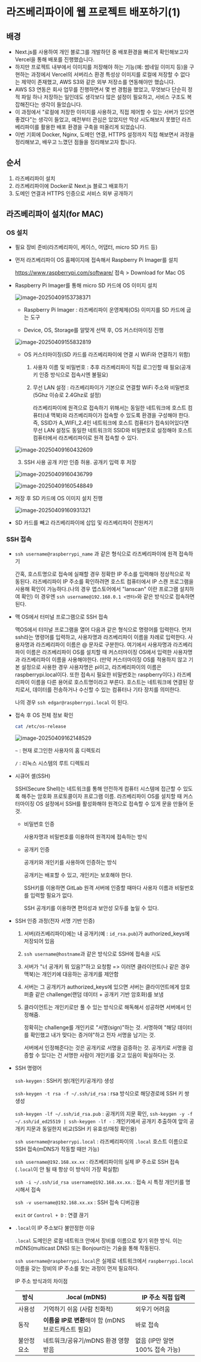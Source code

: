 # 라즈베리파이에 웹 프로젝트 배포하기(1)

## 배경

- Next.js를 사용하여 개인 블로그를 개발하던 중 배포환경을 빠르게 확인해보고자 Vercel을 통해 배포를 진행했습니다.
- 하지만 프로젝트 내부에서 이미지를 저장해야 하는 기능(예: 썸네일 이미지 등)을 구현하는 과정에서 Vercel의 서버리스 환경 특성상 이미지를 로컬에 저장할 수 없다는 제약이 존재했고, AWS S3와 같은 외부 저장소를 연동해야만 했습니다.
- AWS S3 연동은 회사 업무를 진행하면서 몇 번 경험을 했었고, 무엇보다 단순히 정적 파일 하나 저장하는 일인데도 생각보다 많은 설정이 필요하고, 서비스 구조도 복잡해진다는 생각이 들었습니다.
- 이 과정에서 "로컬에 저장한 이미지를 사용하고, 직접 제어할 수 있는 서버가 있으면 좋겠다"는 생각이 들었고, 예전부터 관심은 있었지만 막상 시도해보지 못했던 라즈베리파이를 활용한 배포 환경을 구축을 떠올리게 되었습니다.
- 이번 기회에 Docker, Nginx, 도메인 연결, HTTPS 설정까지 직접 해보면서 과정을 정리해보고, 배우고 느꼈던 점들을 정리해보고자 합니다.

## 순서

1. 라즈베리파이 설치
2. 라즈베리파이에 Docker로 Next.js 블로그 배포하기
3. 도메인 연결과 HTTPS 인증으로 서비스 외부 공개하기

## 라즈베리파이 설치(for MAC)

### OS 설치

- 필요 장비 준비(라즈베리파이, 케이스, 어댑터, micro SD 카드 등)

- 먼저 라즈베리파이 OS 홈페이지에 접속해서 Raspberry Pi Imager를 설치

  https://www.raspberrypi.com/software/ 접속 > Download for Mac OS

- Raspberry Pi Imager를 통해 micro SD 카드에 OS 이미지 설치

  ![image-20250409153738371](./raspberry-deploy-1.assets/image-20250409153738371.png)

  - Raspberry Pi Imager : 라즈베리파이 운영체제(OS) 이미지를 SD 카드에 굽는 도구

  - Device, OS, Storage를 알맞게 선택 후, OS 커스터마이징 진행

  ![image-20250409155832819](./raspberry-deploy-1.assets/image-20250409155832819.png)

  - OS 커스터마이징(SD 카드를 라즈베리파이에 연결 시 WiFi와 연결하기 위함)

    1. 사용자 이름 및 비밀번호 : 추후 라즈베리파이 직접 로그인할 때 필요(공개키 인증 방식으로 접속시엔 불필요)

    2. 무선 LAN 설정 : 라즈베리파이가 기본으로 연결할 WiFi 주소와 비밀번호(5Ghz 이슈로 2.4Ghz로 설정)

       라즈베리파이에 원격으로 접속하기 위해서는 동일한 네트워크에 호스트 컴퓨터(내 맥북)와 라즈베리파이가 접속할 수 있도록 환경을 구성해야 한다. 즉, SSID가 A_WIFI_2.4인 네트워크에 호스트 컴퓨터가 접속되어있다면 무선 LAN 설정도 동일한 네트워크의 SSID와 비밀번호로 설정해야 호스트 컴퓨터에서 라즈베리파이로 원격 접속할 수 있다.

  ![image-20250409160432609](./raspberry-deploy-1.assets/image-20250409160432609.png)

  3. SSH 사용 공개 키만 인증 허용. 공개키 입력 후 저장

  ![image-20250409160436799](./raspberry-deploy-1.assets/image-20250409160436799.png)

  ![image-20250409160548849](./raspberry-deploy-1.assets/image-20250409160548849.png)

- 저장 후 SD 카드에 OS 이미지 설치 진행

  ![image-20250409160931321](./raspberry-deploy-1.assets/image-20250409160931321.png)

- SD 카드를 빼고 라즈베리파이에 삽입 및 라즈베리파이 전원켜기

### SSH 접속

- `ssh username@raspberrypi_name` 과 같은 형식으로 라즈베리파이에 원격 접속하기

  간혹, 호스트명으로 접속에 실패할 경우 정확한 IP 주소를 입력해야 정상적으로 작동된다. 라즈베리파이 IP 주소를 확인하려면 호스트 컴퓨터에서 IP 스캔 프로그램을 사용해 확인이 가능하다.(나의 경우 앱스토어에서 "lanscan" 이란 프로그램 설치하여 확인) 이 경우엔 `ssh username@192.168.0.1 <엔터>`와 같은 방식으로 접속하면된다.

- 맥 OS에서 터미널 프로그램으로 SSH 접속

  맥OS에서 터미널 프로그램을 열어 다음과 같은 형식으로 명령어를 입력한다. 먼저 ssh라는 명령어를 입력하고, 사용자명과 라즈베리파이 이름을 차례로 입력한다. 사용자명과 라즈베리파이 이름은 @ 문자로 구분한다. 여기에서 사용자명과 라즈베리파이 이름은 라즈베리파이 OS를 설치할 때 커스터마이징 OS에서 입력한 사용자명과 라즈베리파이 이름을 사용해야한다. (만약 커스터마이징 OS를 적용하지 않고 기본 설정으로 사용한 경우 사용자명은 pi이고, 라즈베리파이의 이름은 raspberrypi.local이다. 또한 접속시 필요한 비밀번호는 raspberry이다.) 라즈베리파이 이름을 다른 용어로 호스트명이라고 부른다. 호스트는 네트워크에 연결된 장치로서, 데이터를 전송하거나 수신할 수 있는 컴퓨터나 기타 장치를 의미한다.

  나의 경우 `ssh edgar@raspberrypi.local` 이 된다.

- 접속 후 OS 전체 정보 확인

  ```bash
  cat /etc/os-release
  ```

  ![image-20250409162148529](./raspberry-deploy-1.assets/image-20250409162148529.png)

  `~` : 현재 로그인한 사용자의 홈 디렉토리

  `/` : 리눅스 시스템의 루트 디렉토리

- 시큐어 셸(SSH)

  SSH(Secure Shell)는 네트워크를 통해 안전하게 컴퓨터 시스템에 접근할 수 있도록 해주는 암호화 프로토콜이자 프로그램 이름. 라즈베리파이 OS를 설치할 때 커스터마이징 OS 설정에서 SSH를 활성화해야 원격으로 접속할 수 있게 문을 만들어 둔 것.

  - 비밀번호 인증

    사용자명과 비밀번호를 이용하여 원격지에 접속하는 방식

  - 공개키 인증

    공개키와 개인키를 사용하여 인증하는 방식

    공개키는 배포할 수 있고, 개인키는 보호해야 한다.

    SSH키를 이용하면 GitLab 원격 서버에 인증할 때마다 사용자 이름과 비밀번호를 입력할 필요가 없다.

    SSH 공개키를 이용하면 편의성과 보안성 모두를 높일 수 있다.

- SSH 인증 과정(전자 서명 기반 인증)

  1. 서버(라즈베리파이)에는 내 공개키(예 : `id_rsa.pub`)가 authorized_keys에 저장되어 있음

  2. `ssh username@hostname`과 같은 방식으로 SSH에 접속을 시도

  3. 서버가 "너 공개키 뭐 있음?"하고 요청함 => 이러면 클라이언트(나 같은 경우 맥북)는 개인키에 대응하는 공개키를 제안함

  4. 서버는 그 공개키가 authorized_keys에 있으면 서버는 클라이언트에게 암호 퍼즐 같은 challenge(랜덤 데이터 + 공개키 기반 암호화)를 보냄

  5. 클라이언트는 개인키로만 풀 수 있는 방식으로 해독해서 성공하면 서버에서 인정해줌.

     정확히는 challenge를 개인키로 "서명(sign)"하는 것. 서명하여 "해당 데이터를 확인했고 내가 맞다는 증거야"하고 전자 서명을 남기는 것.

     서버에서 인정해준다는 것은 공개키로 서명을 검증하는 것. 공개키로 서명을 검증할 수 있다는 건 서명한 사람이 개인키를 갖고 있음이 확실하다는 것.

- SSH 명령어

  `ssh-keygen` : SSH키 쌍(개인키/공개키) 생성

  `ssh-keygen -t rsa -f ~/.ssh/id_rsa` : rsa 방식으로 해당경로에 SSH 키 쌍 생성

  `ssh-keygen -lf ~/.ssh/id_rsa.pub` : 공개키의 지문 확인, `ssh-keygen -y -f ~/.ssh/id_ed25519 | ssh-keygen -lf -` : 개인키에서 공개키 추출하여 앞의 공개키 지문과 동일한지 비교(SSH 키 유효성/매칭 확인용)

  `ssh username@raspberrypi.local` : 라즈베리파이의 `.local` 호스트 이름으로 SSH 접속(mDNS가 작동할 때만 가능)

  `ssh username@192.168.xx.xx` : 라즈베리파이의 실제 IP 주소로 SSH 접속(`.local`이 안 될 때 항상 이 방식이 가장 확실함)

  `ssh -i ~/.ssh/id_rsa username@192.168.xx.xx`. : 접속 시 특정 개인키를 명시해서 접속

  `ssh -v username@192.168.xx.xx` : SSH 접속 디버깅용

  `exit` or `Control + D` : 연결 끊기

- `.local`이 IP 주소보다 불안정한 이유

  `.local` 도메인은 로컬 네트워크 안에서 장비를 이름으로 찾기 위한 방식. 이는 mDNS(multicast DNS) 또는 Bonjour라는 기술을 통해 작동된다.

  `ssh username@raspberrypi.local`은 실제로 네트워크에서 `raspberrypi.local`이름을 갖는 장비의 IP 주소를 찾는 과정이 먼저 필요하다.

  IP 주소 방식과의 차이점

  | **방식**    | .local **(mDNS)**                                    | **IP 주소 직접 입력**           |
  | ----------- | ---------------------------------------------------- | ------------------------------- |
  | 사용성      | 기억하기 쉬움 (사람 친화적)                          | 외우기 어려움                   |
  | 동작        | **이름을 IP로 변환**해야 함 (mDNS 브로드캐스트 필요) | 바로 접속                       |
  | 불안정 요소 | 네트워크/공유기/mDNS 환경 영향 받음                  | 없음 (IP만 알면 100% 접속 가능) |
